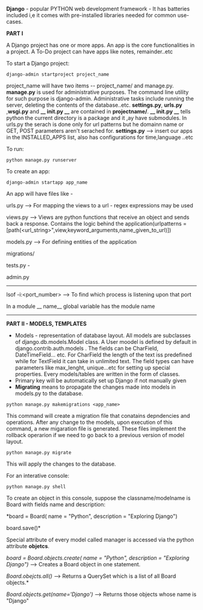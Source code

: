 **Django** - popular PYTHON web development framework
           - It has batteries included i,e it comes with pre-installed libraries needed for common use-cases.

**PART I**
           
 A Django project has one or more apps. An app is the core functionalities in a project. A To-Do project can have apps like notes, remainder..etc
 
 To start a Django project:
 ```
 django-admin startproject project_name
 ```
 project_name will have two items -- project_name/ and manage.py. **manage.py** is used for administrative purposes. The command line utility for such purpose is django-admin.
 Administrative tasks include running the server, deleting the contents of the database..etc. **settings.py**, **urls.py** ,**wsgi.py** and **__ __init__.py __** are contained in **projectname/**. **__ __init__.py __** tells python the current directory is a package and it ,ay have submodules. In urls.py the serach is done only for url patterns but he domainn name or GET, POST parameters aren't serached for. **settings.py** --> insert our apps in the INSTALLED_APPS list, also has configurations for time,language ..etc
 
 To run:
 ```
 python manage.py runserver
 ```
 To create  an app:
 ```
 django-admin startapp app_name
 ```
 An app will have files like - 
 
 urls.py --> For mapping the views to a url - regex expressions may be used
 
 views.py --> Views are python functions that receive an object and sends back a response. Contains                                                                                                                 the logic behind the application(urlpatterns = [path(<url_string>",view,keyword_arguments,name_given_to_url)])
 
 models.py --> For defining entities of the application
 
 migrations/
 
 tests.py - 
 
 admin.py
                               
 -----------------------------------------------------------------------------                            
                               
lsof -i:<port_number> -->  To find which process is listening upon that port

In a module __ name__ global variable has the module name

------------------------------------------------------------------------------

**PART II - MODELS, TEMPLATES**

* Models - representation of database layout. All models are subclasses of django.db.models.Model class. A User moodel is defined by default in django.contrib.auth.models . The fields can be CharField, DateTimeField... etc. For CharField the length of the text iss predefined while for TextField it can take in unlimited text. The field types can have parameters like max_lenght, unique...etc for setting up special properties. Every models/tables are written in the form of classes.
* Primary key will be automatically set up Django if not manually given
* __Migrating__ means to propagate the changes made into models in models.py to the database.
```
python manage.py makemigrations <app_name>
```
This command will create a migration file that conatains depndencies and operations. After any change to the models, upon execution of this command, a new migaration file is generated. These files implement the rollback operarion if we need to go back to a previous version of model layout.
```
python manage.py migrate
```
This will apply the changes to the database.

For an interative console:
```
python manage.py shell
```
To create an object in this console, suppose the classname/modelname is Board with fields name and description:

*board = Board( name = "Python", description = "Exploring Django")

 board.save()*
 
 Special attribute of every model called manager is accessed via the python attribute **objetcs**.
 
 *board = Board.objects.create( name = "Python", description = "Exploring Django")* --> Creates a Board object in one statement.
 
 *Board.obejcts.all()* --> Returns a QuerySet which is a list of all Board objects.*
 
 *Board.objects.get(name='Django')* --> Returns those objects whose name is "Django"


 
 
            

